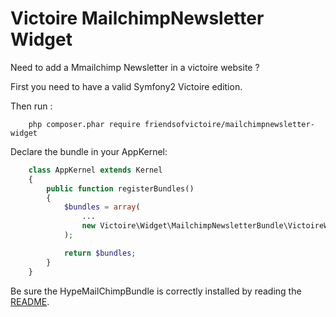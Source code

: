 Victoire MailchimpNewsletter Widget
============

Need to add a Mmailchimp Newsletter in a victoire website ?

First you need to have a valid Symfony2 Victoire edition.

Then run :
```
    php composer.phar require friendsofvictoire/mailchimpnewsletter-widget
```

Declare the bundle in your AppKernel:

```php
    class AppKernel extends Kernel
    {
        public function registerBundles()
        {
            $bundles = array(
                ...
                new Victoire\Widget\MailchimpNewsletterBundle\VictoireWidgetMailchimpNewsletterBundle(),
            );

            return $bundles;
        }
    }
```

Be sure the HypeMailChimpBundle is correctly installed by reading the [README](https://github.com/AhmedSamy/HypeMailChimpBundle).